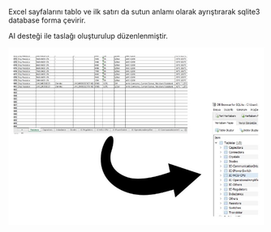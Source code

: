Excel sayfalarını tablo ve ilk satırı da sutun anlamı olarak ayrıştırarak sqlite3 database forma çevirir.

AI desteği ile taslağı oluşturulup düzenlenmiştir.

![Screenshot](excel2sqlite.JPG)
